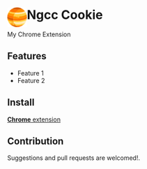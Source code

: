 # <img src="public/icons/icon_48.png" width="45" align="left"> Ngcc Cookie

My Chrome Extension

## Features

- Feature 1
- Feature 2

## Install

[**Chrome** extension]() <!-- TODO: Add chrome extension link inside parenthesis -->

## Contribution

Suggestions and pull requests are welcomed!.


